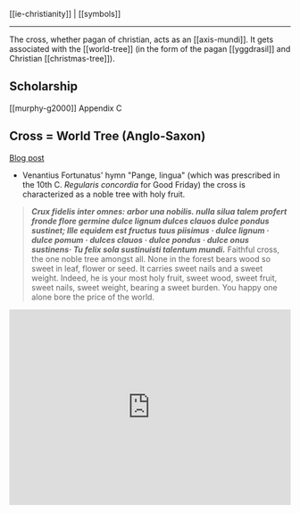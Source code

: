 [[ie-christianity]] | [[symbols]]

---


The cross, whether pagan of christian, acts as an [[axis-mundi]]. It gets associated with the [[world-tree]] (in the form of the pagan [[yggdrasil]] and Christian [[christmas-tree]]).

## Scholarship
[[murphy-g2000]] Appendix C


## Cross = World Tree (Anglo-Saxon)
[Blog post](https://forthewynnblog.wordpress.com/2017/04/14/faithful-cross-gate-of-heaven/)
- Venantius Fortunatus' hymn "Pange, lingua" (which was prescribed in the 10th C. *Regularis concordia* for Good Friday) the cross is characterized as a noble tree with holy fruit. 

> ***Crux fidelis inter omnes: arbor una nobilis. nulla silua talem profert fronde flore germine dulce lignum dulces clauos dulce pondus sustinet; Ille equidem est fructus tuus piisimus · dulce lignum · dulce pomum · dulces clauos · dulce pondus · dulce onus sustinens·  Tu felix sola sustinuisti talentum mundi.***
> Faithful cross, the one noble tree amongst all.  None in the forest bears wood so sweet in leaf, flower or seed.  It carries sweet nails and a sweet weight. Indeed, he is your most holy fruit, sweet wood, sweet fruit, sweet nails, sweet weight, bearing a sweet burden.  You happy one alone bore the price of the world.

<iframe width="100%" height="350" src="https://www.youtube.com/embed/Ww-aOIQKMIc" frameborder="0" allow="accelerometer; autoplay; clipboard-write; encrypted-media; gyroscope; picture-in-picture" allowfullscreen></iframe>